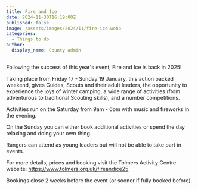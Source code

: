 ```yaml
---
title: Fire and Ice
date: 2024-11-30T16:19:00Z
published: false
image: /assets/images/2024/11/fire-ice.webp
categories:
  - Things to do
author:
  display_name: County admin
---
```

Following the success of this year's event, Fire and Ice is back in 2025!

Taking place from Friday 17 - Sunday 19 January, this action packed weekend, gives Guides, Scouts and their adult leaders, the opportunity to experience the joys of winter camping, a wide range of activities (from adventurous to traditional Scouting skills), and a number competitions.

Activities run on the Saturday from 9am - 6pm with music and fireworks in the evening. 

On the Sunday you can either book additional activities or spend the day relaxing and doing your own thing.

Rangers can attend as young leaders but will not be able to take part in events.

For more details, prices and booking visit the Tolmers Activity Centre website: <https://www.tolmers.org.uk/fireandice25>

Bookings close 2 weeks before the event (or sooner if fully booked before).
